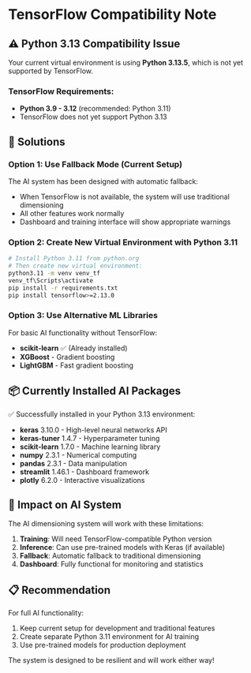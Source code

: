# TensorFlow Compatibility Note

## ⚠️ Python 3.13 Compatibility Issue

Your current virtual environment is using **Python 3.13.5**, which is not yet supported by TensorFlow.

### TensorFlow Requirements:
- **Python 3.9 - 3.12** (recommended: Python 3.11)
- TensorFlow does not yet support Python 3.13

## 🔧 Solutions

### Option 1: Use Fallback Mode (Current Setup)
The AI system has been designed with automatic fallback:
- When TensorFlow is not available, the system will use traditional dimensioning
- All other features work normally
- Dashboard and training interface will show appropriate warnings

### Option 2: Create New Virtual Environment with Python 3.11
```bash
# Install Python 3.11 from python.org
# Then create new virtual environment:
python3.11 -m venv venv_tf
venv_tf\Scripts\activate
pip install -r requirements.txt
pip install tensorflow>=2.13.0
```

### Option 3: Use Alternative ML Libraries
For basic AI functionality without TensorFlow:
- **scikit-learn** ✅ (Already installed)
- **XGBoost** - Gradient boosting
- **LightGBM** - Fast gradient boosting

## 📦 Currently Installed AI Packages

✅ Successfully installed in your Python 3.13 environment:
- **keras** 3.10.0 - High-level neural networks API
- **keras-tuner** 1.4.7 - Hyperparameter tuning
- **scikit-learn** 1.7.0 - Machine learning library
- **numpy** 2.3.1 - Numerical computing
- **pandas** 2.3.1 - Data manipulation
- **streamlit** 1.46.1 - Dashboard framework
- **plotly** 6.2.0 - Interactive visualizations

## 🚀 Impact on AI System

The AI dimensioning system will work with these limitations:
1. **Training**: Will need TensorFlow-compatible Python version
2. **Inference**: Can use pre-trained models with Keras (if available)
3. **Fallback**: Automatic fallback to traditional dimensioning
4. **Dashboard**: Fully functional for monitoring and statistics

## 📋 Recommendation

For full AI functionality:
1. Keep current setup for development and traditional features
2. Create separate Python 3.11 environment for AI training
3. Use pre-trained models for production deployment

The system is designed to be resilient and will work either way!